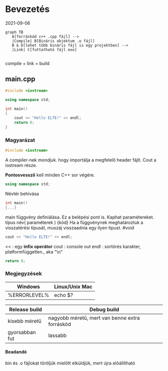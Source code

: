 # Bevezetés
2021-09-06

```mermaid
graph TB
   A[forráskód c++ .cpp fájl] --> 
   |Compile| B[Bináris objektum .o fájl]
   B & D[lehet több bináris fájl is egy projektben] -->
   |Link| C[futtatható fájl exe]
   
```

compile + link = build

## main.cpp

```C++
#include <iostream>

using namespace std;

int main()
{
    cout << "Hello ELTE!" << endl;
    return 0;
}

```
### Magyarázat
```C++
#include <iostream>
```
A compiler-nek mondjuk. hogy importálja a megfelelő header fájlt. 
Cout a iostream része.

**Pontosvessző** kell minden C++ sor végére.
```C++
using namespace std;
```
Névtér behívása
```C++
int main()
{...}
```
main függvény definiálása. Ez a belépési pont is. Kaphat paramétereket.
típus név( paraméterek ) {kód}
Ha a függvénynek meghatároztuk a visszatérési típusát, muszáj visszaadnia egy ilyen tipust.  #void

```C++
cout << "Hello ELTE!" << endl;
```
<< :  egy **infix operátor** 
cout : console out
endl : sortörés karakter, platformfüggetlen., aka "\n"
```C++
return 0;
```

### Megjegyzések

Windows | Linux/Unix Mac
------------ | ------------
%ERRORLEVEL% | echo $?


Release build | Debug build
----------- | ------------
kisebb méretű | nagyobb méretű, mert van benne extra forráskód
gyorsabban fut | lassabb

#### Beadandó
bin és .o fájlokat töröljük mielőtt elküldjük, mert újra előállítható <br>
